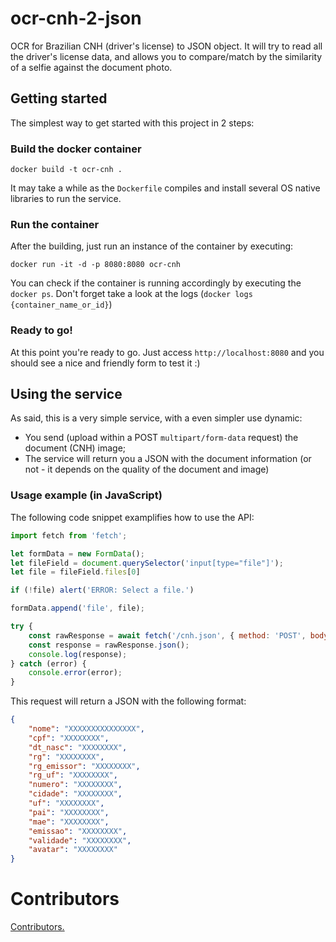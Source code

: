 # ocr-cnh-2-json
OCR for Brazilian CNH (driver's license) to JSON object. It will try to read all the driver's license data, and allows you to compare/match by the similarity of a selfie against the document photo.

## Getting started

The simplest way to get started with this project in 2 steps:

### Build the docker container

```
docker build -t ocr-cnh .
```

It may take a while as the `Dockerfile` compiles and install several OS native libraries to run the service.

### Run the container

After the building, just run an instance of the container by executing:

```
docker run -it -d -p 8080:8080 ocr-cnh
```

You can check if the container is running accordingly by executing the `docker ps`.
Don't forget take a look at the logs (`docker logs {container_name_or_id}`)

### Ready to go!

At this point you're ready to go. Just access `http://localhost:8080` and you should see a nice and friendly form to test it :)

## Using the service

As said, this is a very simple service, with a even simpler use dynamic:
 - You send (upload within a POST `multipart/form-data` request) the document (CNH) image;
 - The service will return you a JSON with the document information (or not - it depends on the quality of the document and image)

### Usage example (in JavaScript)

The following code snippet examplifies how to use the API:

```javascript
import fetch from 'fetch';

let formData = new FormData();
let fileField = document.querySelector('input[type="file"]');
let file = fileField.files[0]

if (!file) alert('ERROR: Select a file.')

formData.append('file', file);

try {
    const rawResponse = await fetch('/cnh.json', { method: 'POST', body: formData });
    const response = rawResponse.json();
    console.log(response);
} catch (error) {
    console.error(error);
}
```

This request will return a JSON with the following format:
```json
{
	"nome": "XXXXXXXXXXXXXXX",
	"cpf": "XXXXXXXX",
	"dt_nasc": "XXXXXXXX",
	"rg": "XXXXXXXX",
	"rg_emissor": "XXXXXXXX",
	"rg_uf": "XXXXXXXX",
	"numero": "XXXXXXXX",
	"cidade": "XXXXXXXX",
	"uf": "XXXXXXXX",
	"pai": "XXXXXXXX",
	"mae": "XXXXXXXX",
	"emissao": "XXXXXXXX",
	"validade": "XXXXXXXX",
	"avatar": "XXXXXXXX"
}
```

# Contributors

[Contributors.](CONTRIBUTORS.md)
